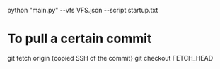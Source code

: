 python "main.py" --vfs VFS.json --script startup.txt

# To pull a certain commit
git fetch origin {copied SSH of the commit}
git checkout FETCH_HEAD